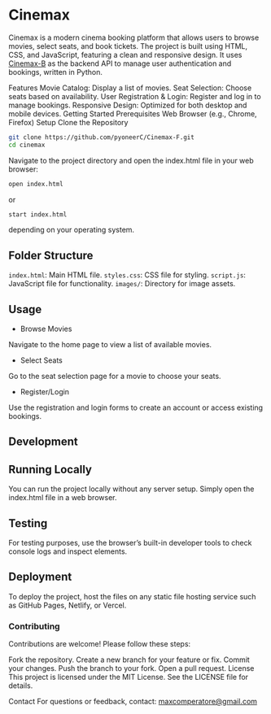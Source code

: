 # Cinemax
Cinemax is a modern cinema booking platform that allows users to browse movies, select seats, and book tickets. The project is built using HTML, CSS, and JavaScript, featuring a clean and responsive design. It uses [Cinemax-B](https://github.com/pyoneerC/Cinemax-B) as the backend API to manage user authentication and bookings, written in Python.

Features
Movie Catalog: Display a list of movies.
Seat Selection: Choose seats based on availability.
User Registration & Login: Register and log in to manage bookings.
Responsive Design: Optimized for both desktop and mobile devices.
Getting Started
Prerequisites
Web Browser (e.g., Chrome, Firefox)
Setup
Clone the Repository

```bash
git clone https://github.com/pyoneerC/Cinemax-F.git
cd cinemax
```

Navigate to the project directory and open the index.html file in your web browser:

```bash
open index.html
```
or

```bash
start index.html
```

depending on your operating system.

## Folder Structure
`index.html`: Main HTML file.
`styles.css`: CSS file for styling.
`script.js`: JavaScript file for functionality.
`images/`: Directory for image assets.


## Usage
- Browse Movies

Navigate to the home page to view a list of available movies.

- Select Seats

Go to the seat selection page for a movie to choose your seats.

- Register/Login

Use the registration and login forms to create an account or access existing bookings.

## Development

## Running Locally
You can run the project locally without any server setup. Simply open the index.html file in a web browser.

## Testing
For testing purposes, use the browser’s built-in developer tools to check console logs and inspect elements.

## Deployment
To deploy the project, host the files on any static file hosting service such as GitHub Pages, Netlify, or Vercel.

### Contributing
Contributions are welcome! Please follow these steps:

Fork the repository.
Create a new branch for your feature or fix.
Commit your changes.
Push the branch to your fork.
Open a pull request.
License
This project is licensed under the MIT License. See the LICENSE file for details.

Contact
For questions or feedback, contact: maxcomperatore@gmail.com
